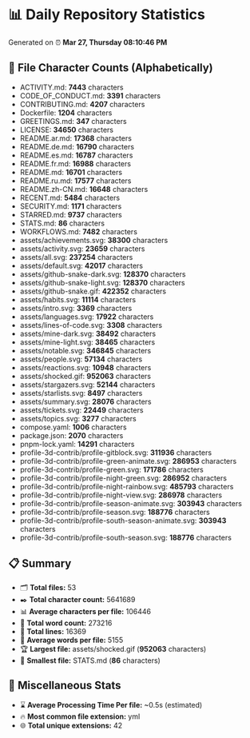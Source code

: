 # 📊 Daily Repository Statistics
Generated on ⏰ **Mar 27, Thursday 08:10:46 PM**

## 📂 File Character Counts (Alphabetically)
- ACTIVITY.md: **7443** characters
- CODE_OF_CONDUCT.md: **3391** characters
- CONTRIBUTING.md: **4207** characters
- Dockerfile: **1204** characters
- GREETINGS.md: **347** characters
- LICENSE: **34650** characters
- README.ar.md: **17368** characters
- README.de.md: **16790** characters
- README.es.md: **16787** characters
- README.fr.md: **16988** characters
- README.md: **16701** characters
- README.ru.md: **17577** characters
- README.zh-CN.md: **16648** characters
- RECENT.md: **5484** characters
- SECURITY.md: **1171** characters
- STARRED.md: **9737** characters
- STATS.md: **86** characters
- WORKFLOWS.md: **7482** characters
- assets/achievements.svg: **38300** characters
- assets/activity.svg: **23659** characters
- assets/all.svg: **237254** characters
- assets/default.svg: **42017** characters
- assets/github-snake-dark.svg: **128370** characters
- assets/github-snake-light.svg: **128370** characters
- assets/github-snake.gif: **422352** characters
- assets/habits.svg: **11114** characters
- assets/intro.svg: **3369** characters
- assets/languages.svg: **17922** characters
- assets/lines-of-code.svg: **3308** characters
- assets/mine-dark.svg: **38492** characters
- assets/mine-light.svg: **38465** characters
- assets/notable.svg: **346845** characters
- assets/people.svg: **57134** characters
- assets/reactions.svg: **10948** characters
- assets/shocked.gif: **952063** characters
- assets/stargazers.svg: **52144** characters
- assets/starlists.svg: **8497** characters
- assets/summary.svg: **28076** characters
- assets/tickets.svg: **22449** characters
- assets/topics.svg: **3277** characters
- compose.yaml: **1006** characters
- package.json: **2070** characters
- pnpm-lock.yaml: **14291** characters
- profile-3d-contrib/profile-gitblock.svg: **311936** characters
- profile-3d-contrib/profile-green-animate.svg: **286953** characters
- profile-3d-contrib/profile-green.svg: **171786** characters
- profile-3d-contrib/profile-night-green.svg: **286952** characters
- profile-3d-contrib/profile-night-rainbow.svg: **485793** characters
- profile-3d-contrib/profile-night-view.svg: **286978** characters
- profile-3d-contrib/profile-season-animate.svg: **303943** characters
- profile-3d-contrib/profile-season.svg: **188776** characters
- profile-3d-contrib/profile-south-season-animate.svg: **303943** characters
- profile-3d-contrib/profile-south-season.svg: **188776** characters

## 📋 Summary
- 🗂️ **Total files:** 53
- ✒️ **Total character count:** 5641689
- 📊 **Average characters per file:** 106446
- 📝 **Total word count:** 273216
- 🧾 **Total lines:** 16369
- 📐 **Average words per file:** 5155
- 🏆 **Largest file:** assets/shocked.gif (**952063** characters)
- 🥉 **Smallest file:** STATS.md (**86** characters)

## 🌟 Miscellaneous Stats
- ⌛ **Average Processing Time Per file:** ~0.5s (estimated)
- 🔥 **Most common file extension:** yml
- 🌐 **Total unique extensions:** 42
